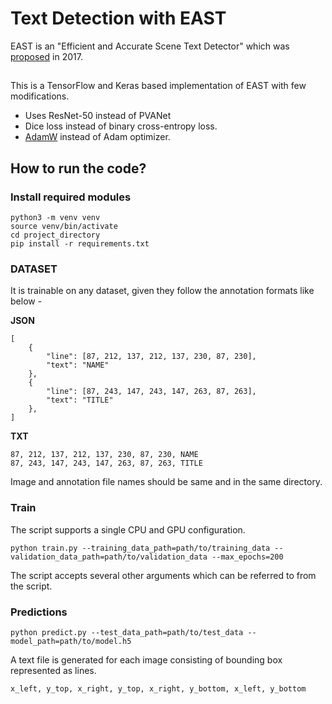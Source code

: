 # Text Detection with EAST

EAST is an "Efficient and Accurate Scene Text Detector" which was [proposed](https://arxiv.org/abs/1704.03155)
 in 2017. 

##

This is a TensorFlow and Keras based implementation of EAST with few modifications.

 - Uses ResNet-50 instead of PVANet
 - Dice loss instead of binary cross-entropy loss.
 - [AdamW](https://github.com/shaoanlu/AdamW-and-SGDW) instead of Adam optimizer.

## How to run the code?

### Install required modules

    python3 -m venv venv
    source venv/bin/activate
    cd project_directory
    pip install -r requirements.txt
    
### DATASET

It is trainable on any dataset, given they follow the annotation formats like below - 

**JSON**

    [
	    {
	        "line": [87, 212, 137, 212, 137, 230, 87, 230],
	        "text": "NAME"
	    },
	    {
	        "line": [87, 243, 147, 243, 147, 263, 87, 263],
	        "text": "TITLE"
	    },
	]

**TXT**

    87, 212, 137, 212, 137, 230, 87, 230, NAME
    87, 243, 147, 243, 147, 263, 87, 263, TITLE

Image and annotation file names should be same and in the same directory.

### Train

The script supports a single CPU and GPU configuration.		

    python train.py --training_data_path=path/to/training_data --validation_data_path=path/to/validation_data --max_epochs=200
   
The script accepts several other arguments which can be referred to from the script. 

### Predictions

    python predict.py --test_data_path=path/to/test_data --model_path=path/to/model.h5

A text file is generated for each image consisting of bounding box represented as lines. 

    x_left, y_top, x_right, y_top, x_right, y_bottom, x_left, y_bottom
